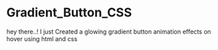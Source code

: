 # Gradient_Button_CSS

hey there..!
I just Created a glowing gradient button animation effects on hover using html and css
